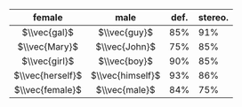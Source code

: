 female            | male             | def. | stereo.
:----------------:|:----------------:|------|--------
$\\vec{gal}$      | $\\vec{guy}$     | 85%  | 91%
$\\vec{Mary}$     | $\\vec{John}$    | 75%  | 85%
$\\vec{girl}$     | $\\vec{boy}$     | 90%  | 85%
$\\vec{herself}$  | $\\vec{himself}$ | 93%  | 86%
$\\vec{female}$   | $\\vec{male}$    | 84%  | 75%
